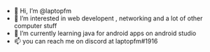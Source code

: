 - 👋 Hi, I’m @laptopfm
- 👀 I’m interested in web developent , networking and a lot of other computer stuff
- 🌱 I’m currently learning java for android apps on android studio
- 📫 you can reach me on discord at laptopfm#1916
